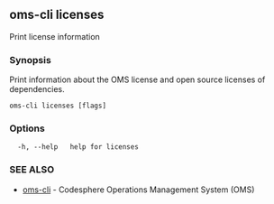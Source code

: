 ## oms-cli licenses

Print license information

### Synopsis

Print information about the OMS license and open source licenses of dependencies.

```
oms-cli licenses [flags]
```

### Options

```
  -h, --help   help for licenses
```

### SEE ALSO

* [oms-cli](oms-cli.md)	 - Codesphere Operations Management System (OMS)

